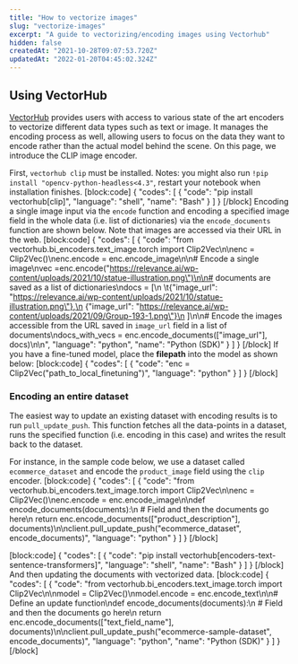 ```yaml
---
title: "How to vectorize images"
slug: "vectorize-images"
excerpt: "A guide to vectorizing/encoding images using Vectorhub"
hidden: false
createdAt: "2021-10-28T09:07:53.720Z"
updatedAt: "2022-01-20T04:45:02.324Z"
---
```

## Using VectorHub

[VectorHub](https://github.com/RelevanceAI/vectorhub) provides users with access to various state of the art encoders to vectorize different data types such as text or image. It manages the encoding process as well, allowing users to focus on the data they want to encode rather than the actual model behind the scene.
On this page, we introduce the CLIP image encoder.

First, `vectorhub clip` must be installed.
Notes: you might also run `!pip install "opencv-python-headless<4.3"`, restart your notebook when installation finishes.
[block:code]
{
  "codes": [
    {
      "code": "pip install vectorhub[clip]",
      "language": "shell",
      "name": "Bash"
    }
  ]
}
[/block]
Encoding a single image input via the `encode` function and encoding a specified image field in the whole data (i.e. list of dictionaries) via the `encode_documents` function are shown below. Note that images are accessed via their URL in the web.
[block:code]
{
  "codes": [
    {
      "code": "from vectorhub.bi_encoders.text_image.torch import Clip2Vec\n\nenc = Clip2Vec()\nenc.encode = enc.encode_image\n\n# Encode a single image\nvec =enc.encode(\"https://relevance.ai/wp-content/uploads/2021/10/statue-illustration.png\")\n\n# documents are saved as a list of dictionaries\ndocs = [\n  \t{\"image_url\": \"https://relevance.ai/wp-content/uploads/2021/10/statue-illustration.png\"},\n    {\"image_url\": \"https://relevance.ai/wp-content/uploads/2021/09/Group-193-1.png\"}\n  ]\n\n# Encode the images accessible from the URL saved in `image_url` field in a list of documents\ndocs_with_vecs = enc.encode_documents([\"image_url\"], docs)\n\n",
      "language": "python",
      "name": "Python (SDK)"
    }
  ]
}
[/block]
If you have a fine-tuned model, place the **filepath** into the model as shown below:
[block:code]
{
  "codes": [
    {
      "code": "enc = Clip2Vec(\"path_to_local_finetuning\")",
      "language": "python"
    }
  ]
}
[/block]
### Encoding an entire dataset

The easiest way to update an existing dataset with encoding results is to run `pull_update_push`. This function fetches all the data-points in a dataset, runs the specified function (i.e. encoding in this case) and writes the result back to the dataset.

For instance, in the sample code below, we use a dataset called `ecommerce_dataset` and encode the `product_image` field using the `clip` encoder.
[block:code]
{
  "codes": [
    {
      "code": "from vectorhub.bi_encoders.text_image.torch import Clip2Vec\n\nenc = Clip2Vec()\nenc.encode = enc.encode_image\n\ndef encode_documents(documents):\n    # Field and then the documents go here\n    return enc.encode_documents([\"product_description\"], documents)\n\nclient.pull_update_push(\"ecommerce_dataset\", encode_documents)",
      "language": "python"
    }
  ]
}
[/block]

[block:code]
{
  "codes": [
    {
      "code": "pip install vectorhub[encoders-text-sentence-transformers]",
      "language": "shell",
      "name": "Bash"
    }
  ]
}
[/block]
And then updating the documents with vectorized data.
[block:code]
{
  "codes": [
    {
      "code": "from vectorhub.bi_encoders.text_image.torch import Clip2Vec\n\nmodel = Clip2Vec()\nmodel.encode = enc.encode_text\n\n# Define an update function\ndef encode_documents(documents):\n    # Field and then the documents go here\n    return enc.encode_documents([\"text_field_name\"], documents)\n\nclient.pull_update_push(\"ecommerce-sample-dataset\", encode_documents)",
      "language": "python",
      "name": "Python (SDK)"
    }
  ]
}
[/block]
